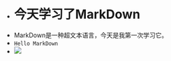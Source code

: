 * # 今天学习了MarkDown
* MarkDown是一种超文本语言，今天是我第一次学习它。
* ` Hello MarkDown `
* ![](https://qgt-style.oss-cn-hangzhou.aliyuncs.com/newcoursep4/g1/g1-2-2/tenor.gif)
